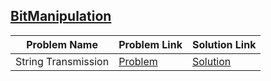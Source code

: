 ## [BitManipulation](https://www.hackerrank.com/domains/algorithms/bit-manipulation)

Problem Name|Problem Link|Solution Link
---|---|---
String Transmission|[Problem](https://www.hackerrank.com/challenges/string-transmission/problem)|[Solution](/string-transmission.cpp)
